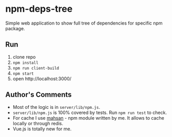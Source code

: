 # npm-deps-tree

Simple web application to show full tree of dependencies for specific npm package.

## Run

1. clone repo
2. `npm install`
3. `npm run client-build`
4. `npm start`
5. open http://localhost:3000/

## Author's Comments

* Most of the logic is in `server/lib/npm.js`.
* `server/lib/npm.js` is 100% covered by tests. Run `npm run test` to check.
* For cache I use [mahsan](https://www.npmjs.com/package/mahsan) - npm module written by me. It allows to cache locally or through redis.
* Vue.js is totally new for me.
